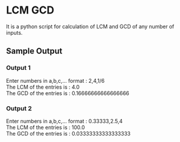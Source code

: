 # LCM GCD

It is a python script for calculation of LCM and GCD of any number of inputs.

## Sample Output
### Output 1
Enter numbers in a,b,c,... format : 2,4,1/6  
The LCM of the entries is : 4.0  
The GCD of the entries is : 0.16666666666666666  
### Output 2
Enter numbers in a,b,c,... format : 0.33333,2.5,4  
The LCM of the entries is : 100.0  
The GCD of the entries is : 0.03333333333333333  
